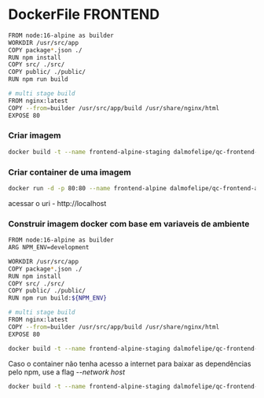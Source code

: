 # DockerFile FRONTEND

```sh
FROM node:16-alpine as builder
WORKDIR /usr/src/app
COPY package*.json ./
RUN npm install 
COPY src/ ./src/
COPY public/ ./public/
RUN npm run build

# multi stage build
FROM nginx:latest
COPY --from=builder /usr/src/app/build /usr/share/nginx/html
EXPOSE 80
```


### Criar imagem

```bash
docker build -t --name frontend-alpine-staging dalmofelipe/qc-frontend-alpine:0.1.1 .
```


### Criar container de uma imagem

```bash
docker run -d -p 80:80 --name frontend-alpine dalmofelipe/qc-frontend-alpine:0.1.0
```
acessar o uri - http://localhost


### Construir imagem docker com base em variaveis de ambiente

```sh
FROM node:16-alpine as builder
ARG NPM_ENV=development

WORKDIR /usr/src/app
COPY package*.json ./
RUN npm install 
COPY src/ ./src/
COPY public/ ./public/
RUN npm run build:${NPM_ENV}

# multi stage build
FROM nginx:latest
COPY --from=builder /usr/src/app/build /usr/share/nginx/html
EXPOSE 80
```

```bash
docker build -t --name frontend-alpine-staging dalmofelipe/qc-frontend-alpine:0.1.1-staging --build-arg NPM_ENV=staging .
```

Caso o container não tenha acesso a internet para baixar as dependências pelo npm, use a flag *--network host*

```bash
docker build -t --name frontend-alpine-staging dalmofelipe/qc-frontend-alpine:0.1.1-staging --build-arg NPM_ENV=staging --network host .
```
